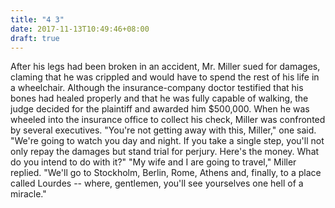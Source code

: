 ```yaml
---
title: "4 3"
date: 2017-11-13T10:49:46+08:00
draft: true
---
```


After his legs had been broken in an accident, Mr. Miller sued for damages, claming that he was crippled and would have to spend the rest of his life in a wheelchair. Although the insurance-company doctor testified that his bones had healed properly and that he was fully capable of walking, the judge decided for the plaintiff and awarded him $500,000. When he was wheeled into the insurance office to collect his check, Miller was confronted by several executives. "You're not getting away with this, Miller," one said. "We're going to watch you day and night. If you take a single step, you'll not only repay the damages but stand trial for perjury. Here's the money. What do you intend to do with it?" "My wife and I are going to travel," Miller replied. "We'll go to Stockholm, Berlin, Rome, Athens and, finally, to a place called Lourdes -- where, gentlemen, you'll see yourselves one hell of a miracle."
